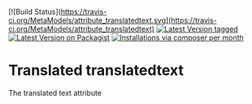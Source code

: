 [![Build Status](https://travis-ci.org/MetaModels/attribute_translatedtext.svg](https://travis-ci.org/MetaModels/attribute_translatedtext)
[![Latest Version tagged](http://img.shields.io/github/tag/MetaModels/attribute_translatedtext.svg)](https://github.com/MetaModels/attribute_translatedtext/tags)
[![Latest Version on Packagist](http://img.shields.io/packagist/v/MetaModels/attribute_translatedtext.svg)](https://packagist.org/packages/MetaModels/attribute_translatedtext)
[![Installations via composer per month](http://img.shields.io/packagist/dm/MetaModels/attribute_translatedtext.svg)](https://packagist.org/packages/MetaModels/attribute_translatedtext)

Translated translatedtext
===============

The translated text attribute
